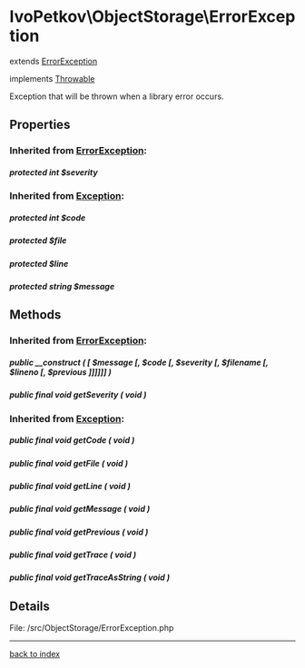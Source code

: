 # IvoPetkov\ObjectStorage\ErrorException

extends [ErrorException](http://php.net/manual/en/class.errorexception.php)

implements [Throwable](http://php.net/manual/en/class.throwable.php)

Exception that will be thrown when a library error occurs.

## Properties

### Inherited from [ErrorException](http://php.net/manual/en/class.errorexception.php):

##### protected int $severity

### Inherited from [Exception](http://php.net/manual/en/class.exception.php):

##### protected int $code

##### protected  $file

##### protected  $line

##### protected string $message

## Methods

### Inherited from [ErrorException](http://php.net/manual/en/class.errorexception.php):

##### public __construct ( [  $message [,  $code [,  $severity [,  $filename [,  $lineno [,  $previous ]]]]]] )

##### public final void getSeverity ( void )

### Inherited from [Exception](http://php.net/manual/en/class.exception.php):

##### public final void getCode ( void )

##### public final void getFile ( void )

##### public final void getLine ( void )

##### public final void getMessage ( void )

##### public final void getPrevious ( void )

##### public final void getTrace ( void )

##### public final void getTraceAsString ( void )

## Details

File: /src/ObjectStorage/ErrorException.php

---

[back to index](index.md)

